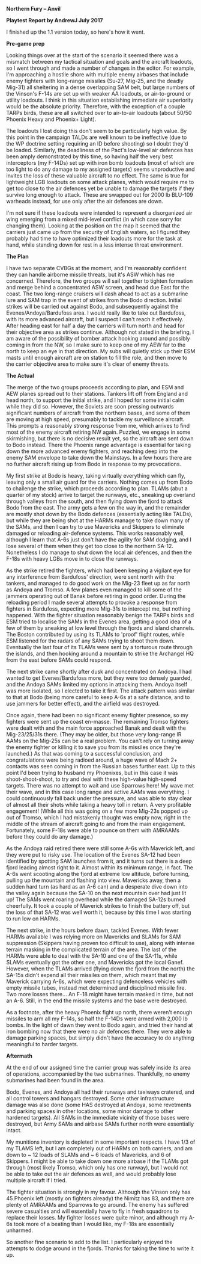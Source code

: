 **Northern Fury – Anvil**

**<span class="underline">Playtest Report by AndrewJ July 2017</span>**

I finished up the 1.1 version today, so here's how it went.

**Pre-game prep**

Looking things over at the start of the scenario it seemed there was a
mismatch between my tactical situation and goals and the aircraft
loadouts, so I went through and made a number of changes in the editor.
For example, I'm approaching a hostile shore with multiple enemy
airbases that include enemy fighters with long-range missiles (Su-27,
Mig-25, and the deadly Mig-31) all sheltering in a dense overlapping SAM
belt, but large numbers of the Vinson's F-14s are set up with weaker AA
loadouts, or air-to-ground or utility loadouts. I think in this
situation establishing immediate air superiority would be the absolute
priority. Therefore, with the exception of a couple TARPs birds, these
are all switched over to air-to-air loadouts (about 50/50 Phoenix Heavy
and Phoenix+ Light).

The loadouts I lost doing this don't seem to be particularly high value.
By this point in the campaign TALDs are well known to be ineffective
(due to the WP doctrine setting requiring an ID before shooting) so I
doubt they'd be loaded. Similarly, the deadliness of the Pact's
low-level air defences has been amply demonstrated by this time, so
having half the very best interceptors (my F-14Ds) set up with iron bomb
loadouts (most of which are too light to do any damage to my assigned
targets) seems unproductive and invites the loss of these valuable
aircraft to no effect. The same is true for lightweight LGB loadouts on
some attack planes, which would require me to get too close to the air
defences yet be unable to damage the targets if they survive long enough
to attack. These are swapped out for 2000 lb BLU-109 warheads instead,
for use only after the air defences are down.

I'm not sure if these loadouts were intended to represent a disorganized
air wing emerging from a mixed mid-level conflict (in which case sorry
for changing them). Looking at the position on the map it seemed that
the carriers just came up from the security of English waters, so I
figured they probably had time to have optimized their loadouts more for
the task at hand, while standing down for rest in a less intense threat
environment.

**The Plan**

I have two separate CVBGs at the moment, and I'm reasonably confident
they can handle airborne missile threats, but it's ASW which has me
concerned. Therefore, the two groups will sail together to tighten
formation and merge behind a concentrated ASW screen, and head due East
for the coast. The two long-range cruisers will dash ahead to act as a
submarine lure and SAM trap in the event of strikes from the Bodo
direction. Initial strikes will be carried out against Bodo, and
subsequently against the Evenes/Andoya/Bardufoss area. I would really
like to take out Bardufoss, with its more advanced aircraft, but I
suspect I can't reach it effectively. After heading east for half a day
the carriers will turn north and head for their objective area as
strikes continue. Although not stated in the briefing, I am aware of the
possibility of bomber attack hooking around and possibly coming in from
the NW, so I make sure to keep one of my AEW far to the north to keep an
eye in that direction. My subs will quietly stick up their ESM masts
until enough aircraft are on station to fill the role, and then move to
the carrier objective area to make sure it's clear of enemy threats.

**The Actual**

The merge of the two groups proceeds according to plan, and ESM and AEW
planes spread out to their stations. Tankers lift off from England and
head north, to support the initial strike, and I hoped for some initial
calm while they did so. However, the Soviets are soon pressing outwards
significant numbers of aircraft from the northern bases, and some of
them are moving at high speed, presumably to tackle my surveillance
aircraft. This prompts a reasonably strong response from me, which
arrives to find most of the enemy aircraft retiring NW again. Puzzled,
we engage in some skirmishing, but there is no decisive result yet, so
the aircraft are sent down to Bodo instead. There the Phoenix range
advantage is essential for taking down the more advanced enemy fighters,
and reaching deep into the enemy SAM envelope to take down the
Mainstays. In a few hours there are no further aircraft rising up from
Bodo in response to my provocations.

My first strike at Bodo is heavy, taking virtually everything which can
fly, leaving only a small air guard for the carriers. Nothing comes up
from Bodo to challenge the strike, which proceeds according to plan.
TLAMs (abut a quarter of my stock) arrive to target the runways, etc.,
sneaking up overland through valleys from the south, and then flying
down the fjord to attack Bodo from the east. The army gets a few on the
way in, and the remainder are mostly shot down by the Bodo defences
(essentially acting like TALDs), but while they are being shot at the
HARMs manage to take down many of the SAMs, and then I can try to use
Mavericks and Skippers to eliminate damaged or reloading air-defence
systems. This works reasonably well, although I learn that A-6s just
don't have the agility for SAM dodging, and I lose several of them when
they get too close to the northern SA-12. Nonetheless I do manage to
shut down the local air defences, and then the F-18s with heavy LGBs
move in to close the runways.

As the strike retired the fighters, which had been keeping a vigilant
eye for any interference from Bardufoss' direction, were sent north with
the tankers, and managed to do good work on the Mig-23 fleet up as far
north as Andoya and Tromso. A few planes even managed to kill some of
the jammers operating out of Banak before retiring in good order. During
the reloading period I made several attempts to provoke a response from
fighters in Bardufoss, expecting more Mig-31s to intercept me, but
nothing happened. With the fighter situation reasonably benign the TARPs
birds and ESM tried to localise the SAMs in the Evenes area, getting a
good idea of a few of them by sneaking at low level through the fjords
and island channels. The Boston contributed by using its TLAMs to
'proof' flight routes, while ESM listened for the radars of any SAMs
trying to shoot them down. Eventually the last four of its TLAMs were
sent by a torturous route through the islands, and then hooking around a
mountain to strike the Archangel HQ from the east before SAMs could
respond.

The next strike came shortly after dusk and concentrated on Andoya. I
had wanted to get Evenes/Bardufoss more, but they were too densely
guarded, and the Andoya SAMs limited my options in attacking them.
Andoya itself was more isolated, so I elected to take it first. The
attack pattern was similar to that at Bodo (being more careful to keep
A-6s at a safe distance, and to use jammers for better effect), and the
airfield was destroyed.

Once again, there had been no significant enemy fighter presence, so my
fighters were sent up the coast en-masse. The remaining Tromso fighters
were dealt with and the main force approached Banak and dealt with the
Mig-23/25/31s there. (They may be older, but those very long-range IR
AAMs on the Mig-25s can be a real problem. You can't rely on turning
away the enemy fighter or killing it to save you from its missiles once
they're launched.) As that was coming to a successful conclusion, and
congratulations were being radioed around, a huge wave of Mach 2+
contacts was seen coming in from the Russian bases further east. Up to
this point I'd been trying to husband my Phoenixes, but in this case it
was shoot-shoot-shoot, to try and deal with these high-value high-speed
targets. There was no attempt to wait and use Sparrows here\! My wave
met their wave, and in this case long range and active AAMs was
everything. I could continuously fall back under the pressure, and was
able to stay clear of almost all their shots while taking a heavy toll
in return. A very profitable engagement\! (While all this was going on a
few more Mig-23s popped up out of Tromso, which I had mistakenly thought
was empty now, right in the middle of the stream of aircraft going to
and from the main engagement. Fortunately, some F-18s were able to
pounce on them with AMRAAMs before they could do any damage.)

As the Andoya raid retired there were still some A-6s with Maverick
left, and they were put to risky use. The location of the Evenes SA-12
had been identified by spotting SAM launches from it, and it turns out
there is a deep fjord leading almost right to it. Almost within its
minimum range, in fact. The A-6s went scooting along the fjord at
extreme low altitude, before turning, pulling up the mountain and
flashing into view. Mavericks away, then a sudden hard turn (as hard as
an A-6 can) and a desperate dive down into the valley again because the
SA-10 on the next mountain over had just lit up\! The SAMs went roaring
overhead while the damaged SA-12s burned cheerfully. It took a couple of
Maverick strikes to finish the battery off, but the loss of that SA-12
was well worth it, because by this time I was starting to run low on
HARMs.

The next strike, in the hours before dawn, tackled Evenes. With fewer
HARMs available I was relying more on Mavericks and SLAMs for SAM
suppression (Skippers having proven too difficult to use), along with
intense terrain masking in the complicated terrain of the area. The last
of the HARMs were able to deal with the SA-10 and one of the SA-11s,
while SLAMs eventually got the other one, and Mavericks got the local
Ganef. However, when the TLAMs arrived (flying down the fjord from the
north) the SA-15s didn't expend all their missiles on them, which meant
that my Maverick carrying A-6s, which were expecting defenceless
vehicles with empty missile tubes, instead met determined and
disciplined missile fire. Two more losses there... An F-18 might have
terrain masked in time, but not an A-6. Still, in the end the missile
systems and the base were destroyed.

As a footnote, after the heavy Phoenix fight up north, there weren't
enough missiles to arm all my F-14s, so half the F-14Ds were armed with
2,000 lb bombs. In the light of dawn they went to Bodo again, and tried
their hand at iron bombing now that there were no air defences there.
They were able to damage parking spaces, but simply didn't have the
accuracy to do anything meaningful to harder targets.

**Aftermath**

At the end of our assigned time the carrier group was safely inside its
area of operations, accompanied by the two submarines. Thankfully, no
enemy submarines had been found in the area.

Bodo, Evenes, and Andoya all had their runways and taxiways cratered,
and all control towers and hangars destroyed. Some other infrastructure
damage was also done (some HAS destroyed at Andoya, some revetments and
parking spaces in other locations, some minor damage to other hardened
targets). All SAMs in the immediate vicinity of those bases were
destroyed, but Army SAMs and airbase SAMs further north were essentially
intact.

My munitions inventory is depleted in some important respects. I have
1/3 of my TLAMS left, but I am completely out of HARMs on both carriers,
and am down to \~ 12 loads of SLAMs and \~ 6 loads of Mavericks, and 6
of Skippers. I might be able to take down one more airbase if the TLAMs
got through (most likely Tromso, which only has one runway), but I would
not be able to take out the air defences as well, and would probably
lose multiple aircraft if I tried.

The fighter situation is strongly in my favour. Although the Vinson only
has 45 Phoenix left (mostly on fighters already) the Nimitz has 83, and
there are plenty of AMRAAMs and Sparrows to go around. The enemy has
suffered severe casualties and will essentially have to fly in fresh
squadrons to replace their losses. My fighter losses were quite minor,
and although my A-6s took more of a beating than I would like, my F-18s
are essentially unharmed.

So another fine scenario to add to the list. I particularly enjoyed the
attempts to dodge around in the fjords. Thanks for taking the time to
write it up.
